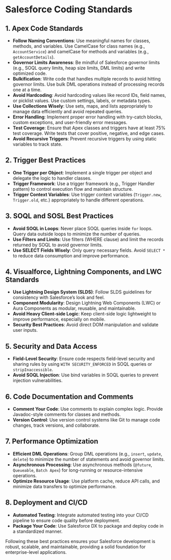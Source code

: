 
# Salesforce Coding Standards

## 1. Apex Code Standards

- **Follow Naming Conventions**: Use meaningful names for classes, methods, and variables. Use CamelCase for class names (e.g., `AccountService`) and camelCase for methods and variables (e.g., `getAccountDetails`).
- **Governor Limits Awareness**: Be mindful of Salesforce governor limits (e.g., SOQL query limits, heap size limits, DML limits) and write optimized code.
- **Bulkification**: Write code that handles multiple records to avoid hitting governor limits. Use bulk DML operations instead of processing records one at a time.
- **Avoid Hardcoding**: Avoid hardcoding values like record IDs, field names, or picklist values. Use custom settings, labels, or metadata types.
- **Use Collections Wisely**: Use sets, maps, and lists appropriately to manage data efficiently and avoid repeated queries.
- **Error Handling**: Implement proper error handling with try-catch blocks, custom exceptions, and user-friendly error messages.
- **Test Coverage**: Ensure that Apex classes and triggers have at least 75% test coverage. Write tests that cover positive, negative, and edge cases.
- **Avoid Recursive Triggers**: Prevent recursive triggers by using static variables to track state.

## 2. Trigger Best Practices

- **One Trigger per Object**: Implement a single trigger per object and delegate the logic to handler classes.
- **Trigger Framework**: Use a trigger framework (e.g., Trigger Handler pattern) to control execution flow and maintain structure.
- **Trigger Context Variables**: Use trigger context variables (`Trigger.new`, `Trigger.old`, etc.) appropriately to handle different operations.

## 3. SOQL and SOSL Best Practices

- **Avoid SOQL in Loops**: Never place SOQL queries inside `for` loops. Query data outside loops to minimize the number of queries.
- **Use Filters and Limits**: Use filters (WHERE clause) and limit the records returned by SOQL to avoid governor limits.
- **Use SELECT Fields Wisely**: Only query necessary fields. Avoid `SELECT *` to reduce data consumption and improve performance.

## 4. Visualforce, Lightning Components, and LWC Standards

- **Use Lightning Design System (SLDS)**: Follow SLDS guidelines for consistency with Salesforce’s look and feel.
- **Component Modularity**: Design Lightning Web Components (LWC) or Aura Components as modular, reusable, and maintainable.
- **Avoid Heavy Client-side Logic**: Keep client-side logic lightweight to improve performance, especially on mobile.
- **Security Best Practices**: Avoid direct DOM manipulation and validate user inputs.

## 5. Security and Data Access

- **Field-Level Security**: Ensure code respects field-level security and sharing rules by using `WITH SECURITY_ENFORCED` in SOQL queries or `stripInaccessible`.
- **Avoid SOQL Injection**: Use bind variables in SOQL queries to prevent injection vulnerabilities.

## 6. Code Documentation and Comments

- **Comment Your Code**: Use comments to explain complex logic. Provide Javadoc-style comments for classes and methods.
- **Version Control**: Use version control systems like Git to manage code changes, track versions, and collaborate.

## 7. Performance Optimization

- **Efficient DML Operations**: Group DML operations (e.g., `insert`, `update`, `delete`) to minimize the number of statements and avoid governor limits.
- **Asynchronous Processing**: Use asynchronous methods (`@future`, `Queueable`, `Batch Apex`) for long-running or resource-intensive operations.
- **Optimize Resource Usage**: Use platform cache, reduce API calls, and minimize data transfers to optimize performance.

## 8. Deployment and CI/CD

- **Automated Testing**: Integrate automated testing into your CI/CD pipeline to ensure code quality before deployment.
- **Package Your Code**: Use Salesforce DX to package and deploy code in a standardized manner.

Following these best practices ensures your Salesforce development is robust, scalable, and maintainable, providing a solid foundation for enterprise-level applications.
